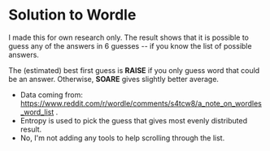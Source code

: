 # Solution to Wordle

I made this for own research only. The result shows that it is possible to guess any of the answers in 6 guesses -- if you know the list of possible answers.

The (estimated) best first guess is **RAISE** if you only guess word that could be an answer. Otherwise, **SOARE** gives slightly better average.

- Data coming from: https://www.reddit.com/r/wordle/comments/s4tcw8/a_note_on_wordles_word_list .
- Entropy is used to pick the guess that gives most evenly distributed result.
- No, I'm not adding any tools to help scrolling through the list.
